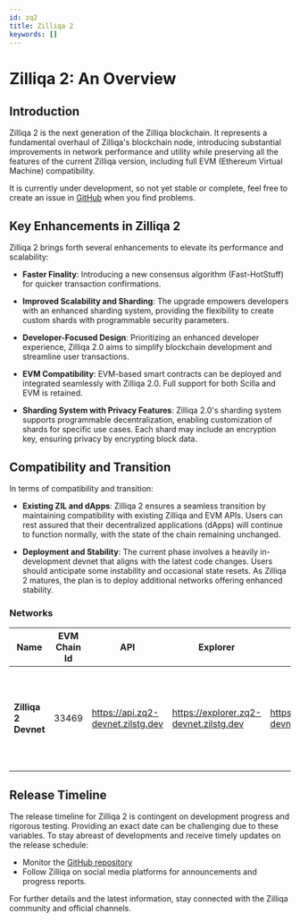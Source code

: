 ```yaml
---
id: zq2
title: Zilliqa 2
keywords: []
---
```


# Zilliqa 2: An Overview

## Introduction

Zilliqa 2 is the next generation of the Zilliqa blockchain. It represents a fundamental overhaul of Zilliqa's blockchain node, introducing substantial improvements in network performance and utility while preserving all the features of the current Zilliqa version, including full EVM (Ethereum Virtual Machine) compatibility.

It is currently under development, so not yet stable or complete, feel free to create an issue in [GitHub](https://github.com/Zilliqa/zq2) when you find problems.

## Key Enhancements in Zilliqa 2

Zilliqa 2 brings forth several enhancements to elevate its performance and scalability:

- **Faster Finality**: Introducing a new consensus algorithm (Fast-HotStuff) for quicker transaction confirmations.

- **Improved Scalability and Sharding**: The upgrade empowers developers with an enhanced sharding system, providing the flexibility to create custom shards with programmable security parameters.

- **Developer-Focused Design**: Prioritizing an enhanced developer experience, Zilliqa 2.0 aims to simplify blockchain development and streamline user transactions.

- **EVM Compatibility**: EVM-based smart contracts can be deployed and integrated seamlessly with Zilliqa 2.0. Full support for both Scilla and EVM is retained.

- **Sharding System with Privacy Features**: Zilliqa 2.0's sharding system supports programmable decentralization, enabling customization of shards for specific use cases. Each shard may include an encryption key, ensuring privacy by encrypting block data.

## Compatibility and Transition

In terms of compatibility and transition:

- **Existing ZIL and dApps**: Zilliqa 2 ensures a seamless transition by maintaining compatibility with existing Zilliqa and EVM APIs. Users can rest assured that their decentralized applications (dApps) will continue to function normally, with the state of the chain remaining unchanged.

- **Deployment and Stability**: The current phase involves a heavily in-development devnet that aligns with the latest code changes. Users should anticipate some instability and occasional state resets. As Zilliqa 2 matures, the plan is to deploy additional networks offering enhanced stability.

### Networks

| Name                 | EVM Chain Id | API                                 | Explorer                                 | Faucet                                 | Notes                                                                                |
| -------------------- | ------------ | ----------------------------------- | ---------------------------------------- | -------------------------------------- | ------------------------------------------------------------------------------------ |
| **Zilliqa 2 Devnet** | 33469        | <https://api.zq2-devnet.zilstg.dev> | <https://explorer.zq2-devnet.zilstg.dev> | <https://faucet.zq2-devnet.zilstg.dev> | Active unstable development network. Expect frequent updates, bugs and state resets. |

## Release Timeline

The release timeline for Zilliqa 2 is contingent on development progress and rigorous testing. Providing an exact date can be challenging due to these variables. To stay abreast of developments and receive timely updates on the release schedule:

- Monitor the [GitHub repository](https://github.com/Zilliqa/zq2)
- Follow Zilliqa on social media platforms for announcements and progress reports.

For further details and the latest information, stay connected with the Zilliqa community and official channels.
